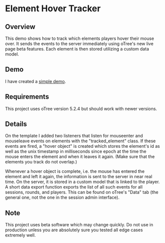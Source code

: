 # Element Hover Tracker

## Overview
This demo shows how to track which elements players hover their mouse over. It sends the events to the server immediately using oTree's  new live page beta features. Each element is then stored utilizing a custom data model.

## Demo
I have created a [simple demo](https://otree-element-tracker.herokuapp.com).

## Requirements
This project uses oTree version 5.2.4 but should work with newer versions.

## Details
On the template I added two listeners that listen for mouseenter and mouseleave events on elements with the "tracked_element" class. If these events are fired, a "hover object" is created which stores the element's id as well as the unix timestamp in milliseconds since epoch at the time the mouse enters the element and when it leaves it again. (Make sure that the elements you track do not overlap.)

Whenever a hover object is complete, i.e. the mouse has entered the element and left it again, the information is sent to the server in near real time. On the server, it is stored in a custom model that is linked to the player. A short data export function exports the list of all such events for all sessions, rounds, and players. This can be found on oTree's "Data" tab (the general one, not the one in the session admin interface).

## Note
This project uses beta software which may change quickly. Do not use in production unless you are absolutely sure you tested all edge cases extremely well.
